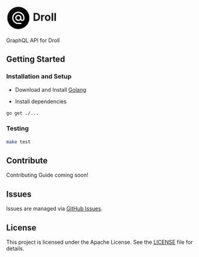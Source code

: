 <h1>
<img src="assets/logo.png" width="64" alt="Droll" align="center"> Droll
</h1>

GraphQL API for Droll

## Getting Started

### Installation and Setup

- Download and Install [Golang](https://golang.org/dl/)

- Install dependencies

```bash
go get ./...
```

### Testing

```bash
make test
```

## Contribute

Contributing Guide coming soon!

## Issues

Issues are managed via [GitHub Issues](https://github.com/prabhuomkar/droll-api/issues).

## License

This project is licensed under the Apache License. See the [LICENSE](LICENSE) file for details.
